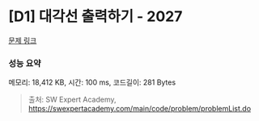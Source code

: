 # [D1] 대각선 출력하기 - 2027 

[문제 링크](https://swexpertacademy.com/main/code/problem/problemDetail.do?contestProbId=AV5QFuZ6As0DFAUq) 

### 성능 요약

메모리: 18,412 KB, 시간: 100 ms, 코드길이: 281 Bytes



> 출처: SW Expert Academy, https://swexpertacademy.com/main/code/problem/problemList.do